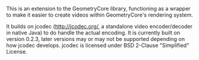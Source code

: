 This is an extension to the GeometryCore library, functioning as a wrapper to 
make it easier to create videos within GeometryCore's rendering system.

It builds on jcodec (http://jcodec.org/, a standalone video encoder/decoder in
native Java) to do handle the actual encoding. It is currently built on version
0.2.3, later versions may or may not be supported depending on how jcodec 
develops. jcodec is licensed under BSD 2-Clause "Simplified" License. 